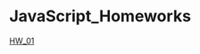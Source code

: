 # JavaScript_Homeworks

[HW_01](https://olenasavchuk5.github.io/TEL-RAN_JS/Lesson_01/Homework/index.html)
